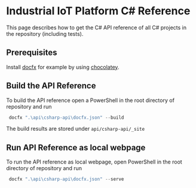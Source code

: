 # Industrial IoT Platform C# Reference

This page describes how to get the C# API reference of all C# projects in the repository (including tests).

## Prerequisites 

Install [docfx](https://dotnet.github.io/docfx/) for example by using [chocolatey](https://chocolatey.org/).

## Build the API Reference

To build the API reference open a PowerShell in the root directory of repository and run
```powershell
 docfx ".\api\csharp-api\docfx.json" --build
```

The build results are stored under `api/csharp-api/_site`

## Run API Reference as local webpage

To run the API reference as local webpage, open PowerShell in the root directory of repository and run
```powershell
 docfx ".\api\csharp-api\docfx.json" --serve
```

